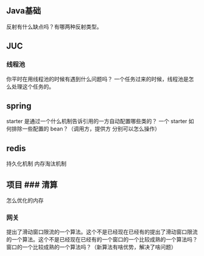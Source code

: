 
## Java基础
反射有什么缺点吗？有哪两种反射类型。


## JUC
### 线程池
你平时在用线程池的时候有遇到什么问题吗？
一个任务过来的时候，线程池是怎么处理这个任务的。



## spring
starter 是通过一个什么机制告诉引用的一方自动配置哪些类的？
一个 starter 如何排除一些配置的 bean？（调用方，提供方 分别可以怎么操作）

## redis
持久化机制
内存淘汰机制


## 项目 ### 清算
怎么优化的内存

### 网关
提出了滑动窗口限流的一个算法。这个不是已经现在已经有的提出了滑动窗口限流的一个算法。这个不是已经现在已经有的一个窗口的一个比较成熟的一个算法吗？窗口的一个比较成熟的一个算法吗？（新算法有啥优势，解决了啥问题）



